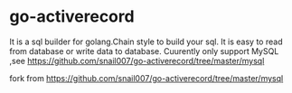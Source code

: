 # go-activerecord
It is a sql builder for golang.Chain style to build your sql. It is easy to read  from database or write data  to database.
Cuurently only support MySQL ,see https://github.com/snail007/go-activerecord/tree/master/mysql

fork from https://github.com/snail007/go-activerecord/tree/master/mysql

